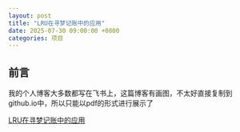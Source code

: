 ```yaml
---
layout: post
title: "LRU在寻梦记账中的应用"
date: 2025-07-30 09:00:00 +0800
categories: 项目
---
```

## 前言
我的个人博客大多数都写在飞书上，这篇博客有画图，不太好直接复制到github.io中，所以只能以pdf的形式进行展示了

[LRU在寻梦记账中的应用](/menglan.github.io/LRU在寻梦记账中的应用.pdf)
